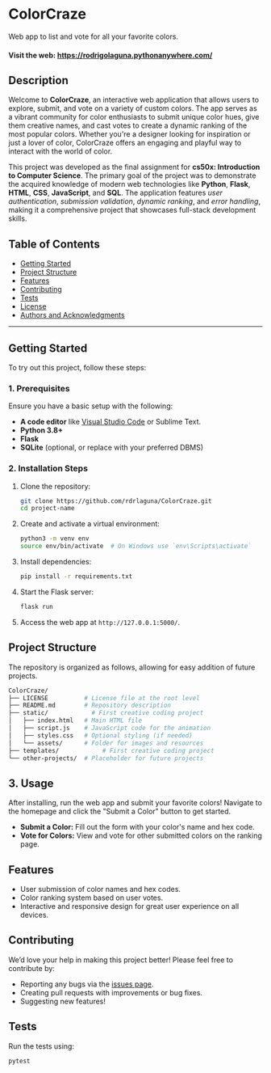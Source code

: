 # ColorCraze
Web app to list and vote for all your favorite colors.

#### Visit the web:  <https://rodrigolaguna.pythonanywhere.com/>

## Description

Welcome to **ColorCraze**, an interactive web application that allows users to explore, submit, and vote on a variety of custom colors. The app serves as a vibrant community for color enthusiasts to submit unique color hues, give them creative names, and cast votes to create a dynamic ranking of the most popular colors. Whether you're a designer looking for inspiration or just a lover of color, ColorCraze offers an engaging and playful way to interact with the world of color.

This project was developed as the final assignment for **cs50x: Introduction to Computer Science**. The primary goal of the project was to demonstrate the acquired knowledge of modern web technologies like **Python**, **Flask**, **HTML**, **CSS**, **JavaScript**, and **SQL**. The application features *user authentication*, *submission validation*, *dynamic ranking*, and *error handling*, making it a comprehensive project that showcases full-stack development skills.

## Table of Contents
- [Getting Started](#getting-started)
- [Project Structure](#project-structure)
- [Features](#features)
- [Contributing](#contributing)
- [Tests](#tests)
- [License](#license)
- [Authors and Acknowledgments](#authors-and-acknowledgments)

---

## Getting Started

To try out this project, follow these steps:

### 1. Prerequisites

Ensure you have a basic setup with the following:
- **A code editor** like [Visual Studio Code](https://code.visualstudio.com/) or Sublime Text.
- **Python 3.8+**
- **Flask**
- **SQLite** (optional, or replace with your preferred DBMS)

### 2. Installation Steps

1. Clone the repository:
    ```bash
    git clone https://github.com/rdrlaguna/ColorCraze.git
    cd project-name
    ```

2. Create and activate a virtual environment:
    ```bash
    python3 -m venv env
    source env/bin/activate  # On Windows use `env\Scripts\activate`
    ```

3. Install dependencies:
    ```bash
    pip install -r requirements.txt
    ```

4. Start the Flask server:
    ```bash
    flask run
    ```

5. Access the web app at `http://127.0.0.1:5000/`.


## Project Structure

The repository is organized as follows, allowing for easy addition of future projects.

``` bash
ColorCraze/
├── LICENSE          # License file at the root level
├── README.md        # Repository description
├── static/            # First creative coding project
│   ├── index.html   # Main HTML file
│   ├── script.js    # JavaScript code for the animation
│   ├── styles.css   # Optional styling (if needed)
│   └── assets/      # Folder for images and resources
├── templates/            # First creative coding project
└── other-projects/  # Placeholder for future projects


```

## 3. Usage

After installing, run the web app and submit your favorite colors! Navigate to the homepage and click the "Submit a Color" button to get started.

- **Submit a Color:** Fill out the form with your color's name and hex code.
- **Vote for Colors:** View and vote for other submitted colors on the ranking page.
  

## Features

- User submission of color names and hex codes.
- Color ranking system based on user votes.
- Interactive and responsive design for great user experience on all devices.

## Contributing

We’d love your help in making this project better! Please feel free to contribute by:

- Reporting any bugs via the [issues page](https://github.com/rdrlaguna/ColorCraze.git).
- Creating pull requests with improvements or bug fixes.
- Suggesting new features!

## Tests

Run the tests using:

```bash
pytest
```

